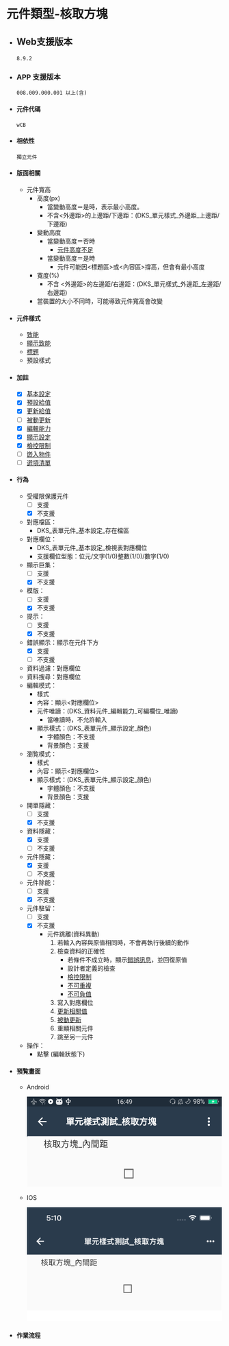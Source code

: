 # 元件類型-核取方塊

* ## Web支援版本
  
      8.9.2

* ### APP 支援版本

      008.009.000.001 以上(含)

* #### 元件代碼

      wCB

* #### 相依性

      獨立元件

* #### 版面相關

  * 元件寬高
    * 高度(px)
      * 當變動高度＝是時，表示最小高度。
      * 不含<外邊距>的上邊距/下邊距：(DKS_單元樣式_外邊距_上邊距/下邊距)
    * 變動高度
      * 當變動高度＝否時
        * [元件高度不足](../general/rule)
      * 當變動高度＝是時
        * 元件可能因<標題區>或<內容區>撐高，但會有最小高度
    * 寬度(%)
      * 不含 <外邊距>的左邊距/右邊距：(DKS_單元樣式_外邊距_左邊距/右邊距)
    * 當裝置的大小不同時，可能導致元件寬高會改變

* #### 元件樣式

  * [致能](../general/style#致能Apps_Enable)
  * [顯示致能](../general/style#顯示致能Apps_Display_Enable)
  * [標題](../general/style#標題Apps_Title)
  * 預設樣式

* #### 加註

  * [x] [基本設定](../Addition/Component/basicSettings)
  * [x] [預設給值](../Addition/Component/defaultValue)
  * [x] [更新給值](../Addition/Component/updateValue)
  * [ ] [被動更新](../Addition/Component/passiveUpdate)
  * [x] [編輯能力](../Addition/Component/editing)
  * [x] [顯示設定](../Addition/Component/display)
  * [x] [檢控限制](../Addition/Component/prosecutionRestrictions)
  * [ ] [嵌入物件](../Addition/Component/embedded)
  * [ ] [選項清單](../Addition/Component/optionalList)

* #### 行為

  * 受權限保護元件
    * [ ] 支援
    * [x] 不支援
  * 對應檔區：
    * DKS_表單元件_基本設定_存在檔區
  * 對應欄位：
    * DKS_表單元件_基本設定_檢視表對應欄位
    * 支援欄位型態：位元/文字(1/0)整數(1/0)/數字(1/0)
  * 顯示巨集：
    * [ ] 支援
    * [x] 不支援
  * 模版：
    * [ ] 支援
    * [x] 不支援
  * 提示：
    * [ ] 支援
    * [x] 不支援
  * 錯誤顯示：顯示在元件下方
    * [x] 支援
    * [ ] 不支援
  * 資料過濾：對應欄位
  * 資料搜尋：對應欄位
  * 編輯模式：
    * 樣式
    * 內容：顯示<對應欄位>
    * 元件唯讀：(DKS_資料元件_編輯能力_可編欄位_唯讀)
      * 當唯讀時，不允許輸入
    * 顯示樣式：(DKS_表單元件_顯示設定_顏色)
      * 字體顏色：不支援
      * 背景顏色：支援
  * 瀏覧模式：
    * 樣式
    * 內容：顯示<對應欄位>
    * 顯示樣式：(DKS_表單元件_顯示設定_顏色)
      * 字體顏色：不支援
      * 背景顏色：支援
  * 開單隱藏：
    * [ ] 支援
    * [x] 不支援
  * 資料隱藏：
    * [x] 支援
    * [ ] 不支援
  * 元件隱藏：
    * [x] 支援
    * [ ] 不支援
  * 元件除能：
    * [ ] 支援
    * [x] 不支援
  * 元件駐留：
    * [ ] 支援
    * [x] 不支援
      * 元件跳離(資料異動)
        1. 若輸入內容與原值相同時，不會再執行後續的動作
        2. 檢查資料的正確性
             * 若條件不成立時，顯示[錯誤訊息](../general/rule)，並回復原值
             * 設計者定義的檢查
             * [檢控限制](../Addition/Component/prosecutionRestrictions)
             * [不可重複](../Addition/Component/basicSettings)
             * [不可負值](../Addition/Component/basicSettings)
        3. 寫入對應欄位
        4. [更新相關值](../Addition/Component/updateValue)
        5. [被動更新](../Addition/Component/passiveUpdate)
        6. 重顯相關元件
        7. 跳至另一元件
  * 操作：
    * 點擊 (編輯狀態下)

* #### 預覧畫面

  * Android

    ![image](./image/android/componentCheckboxEditing.png)

  * IOS

    ![image](./image/ios/componentCheckBoxEditing.png)

* #### 作業流程
